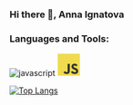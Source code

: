 ### Hi there 👋, Anna Ignatova

  
### Languages and Tools:  

<a><img src="https://upload.wikimedia.org/wikipedia/commons/thumb/9/95/Vue.js_Logo_2.svg/1200px-Vue.js_Logo_2.svg.png" alt="javascript" width="40" height="40"/> </a>
<a><img src="https://raw.githubusercontent.com/devicons/devicon/master/icons/javascript/javascript-original.svg" alt="javascript" width="40" height="40"/> </a>


[![Top Langs](https://github-readme-stats.vercel.app/api/top-langs/?username=anigalhub)](https://github.com/anuraghazra/github-readme-stats)
